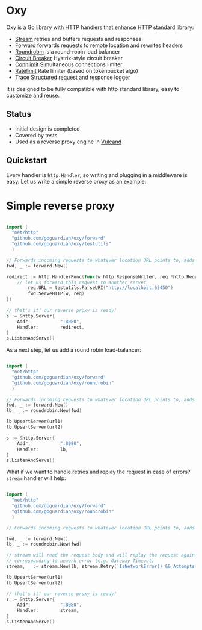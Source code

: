 Oxy
=====

Oxy is a Go library with HTTP handlers that enhance HTTP standard library:

* [Stream](http://godoc.org/github.com/goguardian/oxy/stream) retries and buffers requests and responses 
* [Forward](http://godoc.org/github.com/goguardian/oxy/forward) forwards requests to remote location and rewrites headers 
* [Roundrobin](http://godoc.org/github.com/goguardian/oxy/roundrobin) is a round-robin load balancer 
* [Circuit Breaker](http://godoc.org/github.com/goguardian/oxy/cbreaker) Hystrix-style circuit breaker
* [Connlimit](http://godoc.org/github.com/goguardian/oxy/connlimit) Simultaneous connections limiter
* [Ratelimit](http://godoc.org/github.com/goguardian/oxy/ratelimit) Rate limiter (based on tokenbucket algo)
* [Trace](http://godoc.org/github.com/goguardian/oxy/trace) Structured request and response logger

It is designed to be fully compatible with http standard library, easy to customize and reuse.

Status
------

* Initial design is completed
* Covered by tests
* Used as a reverse proxy engine in [Vulcand](https://github.com/vulcand/vulcand)

Quickstart
-----------

Every handler is ``http.Handler``, so writing and plugging in a middleware is easy. Let us write a simple reverse proxy as an example:

Simple reverse proxy
====================

```go

import (
  "net/http"
  "github.com/goguardian/oxy/forward"
  "github.com/goguardian/oxy/testutils"
  )

// Forwards incoming requests to whatever location URL points to, adds proper forwarding headers
fwd, _ := forward.New()

redirect := http.HandlerFunc(func(w http.ResponseWriter, req *http.Request) {
    // let us forward this request to another server
		req.URL = testutils.ParseURI("http://localhost:63450")
		fwd.ServeHTTP(w, req)
})
	
// that's it! our reverse proxy is ready!
s := &http.Server{
	Addr:           ":8080",
	Handler:        redirect,
}
s.ListenAndServe()
```

As a next step, let us add a round robin load-balancer:


```go

import (
  "net/http"
  "github.com/goguardian/oxy/forward"
  "github.com/goguardian/oxy/roundrobin"
  )

// Forwards incoming requests to whatever location URL points to, adds proper forwarding headers
fwd, _ := forward.New()
lb, _ := roundrobin.New(fwd)

lb.UpsertServer(url1)
lb.UpsertServer(url2)

s := &http.Server{
	Addr:           ":8080",
	Handler:        lb,
}
s.ListenAndServe()
```

What if we want to handle retries and replay the request in case of errors? `stream` handler will help:


```go

import (
  "net/http"
  "github.com/goguardian/oxy/forward"
  "github.com/goguardian/oxy/roundrobin"
  )

// Forwards incoming requests to whatever location URL points to, adds proper forwarding headers

fwd, _ := forward.New()
lb, _ := roundrobin.New(fwd)

// stream will read the request body and will replay the request again in case if forward returned status
// corresponding to nework error (e.g. Gateway Timeout)
stream, _ := stream.New(lb, stream.Retry(`IsNetworkError() && Attempts() < 2`))

lb.UpsertServer(url1)
lb.UpsertServer(url2)

// that's it! our reverse proxy is ready!
s := &http.Server{
	Addr:           ":8080",
	Handler:        stream,
}
s.ListenAndServe()
```
